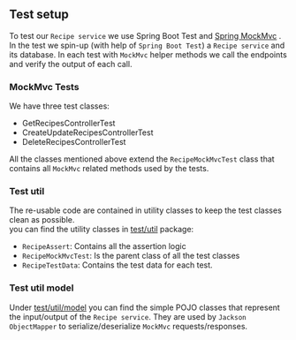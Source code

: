 ## Test setup

To test our `Recipe service` we use Spring Boot Test
and [Spring MockMvc](https://docs.spring.io/spring-framework/docs/current/javadoc-api/org/springframework/test/web/servlet/MockMvc.html)
.
In the test we spin-up (with help of `Spring Boot Test`) a `Recipe service` and its database.
In each test with `MockMvc` helper methods we call the endpoints and verify the output of each call.
### MockMvc Tests

We have three test classes:

- GetRecipesControllerTest
- CreateUpdateRecipesControllerTest
- DeleteRecipesControllerTest

All the classes mentioned above extend the `RecipeMockMvcTest` class that contains all `MockMvc` related methods used by
the tests.

### Test util

The re-usable code are contained in utility classes to keep the test classes clean as possible.  
you can find the utility classes in [test/util](../../app/src/test/java/nl/rabobank/kotlinmovement/recipes/test/util) package:

- `RecipeAssert`: Contains all the assertion logic
- `RecipeMockMvcTest`: Is the parent class of all the test classes
- `RecipeTestData`: Contains the test data for each test.

### Test util model

Under [test/util/model](../../app/src/test/java/nl/rabobank/kotlinmovement/recipes/test/util/model) you can find the simple
POJO classes that represent the input/output of the `Recipe service`.
They are used by `Jackson ObjectMapper` to serialize/deserialize `MockMvc` requests/responses.

